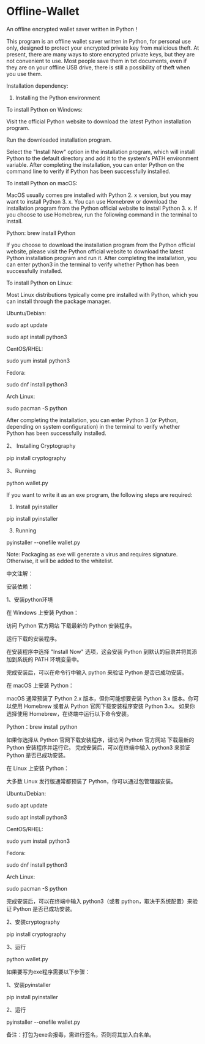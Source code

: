 # Offline-Wallet
An offline encrypted wallet saver written in Python！

This program is an offline wallet saver written in Python, for personal use only, designed to protect your encrypted private key from malicious theft. At present, there are many ways to store encrypted private keys, but they are not convenient to use. Most people save them in txt documents, even if they are on your offline USB drive, there is still a possibility of theft when you use them.

Installation dependency:

1. Installing the Python environment
   
  To install Python on Windows:
  
Visit the official Python website to download the latest Python installation program.

Run the downloaded installation program.

Select the "Install Now" option in the installation program, which will install Python to the default directory and add it to the system's PATH environment variable.
After completing the installation, you can enter Python on the command line to verify if Python has been successfully installed.

  To install Python on macOS:
  
MacOS usually comes pre installed with Python 2. x version, but you may want to install Python 3. x. You can use Homebrew or download the installation program from the Python official website to install Python 3. x.
If you choose to use Homebrew, run the following command in the terminal to install.

Python: brew install Python

If you choose to download the installation program from the Python official website, please visit the Python official website to download the latest Python installation program and run it.
After completing the installation, you can enter python3 in the terminal to verify whether Python has been successfully installed.

  To install Python on Linux:
  
Most Linux distributions typically come pre installed with Python, which you can install through the package manager.

Ubuntu/Debian:

  sudo apt update

  sudo apt install python3

CentOS/RHEL:

  sudo yum install python3

Fedora:

  sudo dnf install python3

Arch Linux:

  sudo pacman -S python

After completing the installation, you can enter Python 3 (or Python, depending on system configuration) in the terminal to verify whether Python has been successfully installed.

2、 Installing Cryptography

  pip install cryptography

3、Running

  python wallet.py

If you want to write it as an exe program, the following steps are required:

1. Install pyinstaller
   
  pip install pyinstaller
  
3. Running
 
  pyinstaller --onefile wallet.py

Note: Packaging as exe will generate a virus and requires signature. Otherwise, it will be added to the whitelist.

中文注解：

安装依赖：

1、安装python环境

在 Windows 上安装 Python：

访问 Python 官方网站 下载最新的 Python 安装程序。

运行下载的安装程序。

在安装程序中选择 "Install Now" 选项，这会安装 Python 到默认的目录并将其添加到系统的 PATH 环境变量中。

完成安装后，可以在命令行中输入 python 来验证 Python 是否已成功安装。

在 macOS 上安装 Python： 
  
macOS 通常预装了 Python 2.x 版本，但你可能想要安装 Python 3.x 版本。你可以使用 Homebrew 或者从 Python 官网下载安装程序安装 Python 3.x。
如果你选择使用 Homebrew，在终端中运行以下命令安装。

Python：brew install python

如果你选择从 Python 官网下载安装程序，请访问 Python 官方网站 下载最新的 Python 安装程序并运行它。
完成安装后，可以在终端中输入 python3 来验证 Python 是否已成功安装。

在 Linux 上安装 Python：

大多数 Linux 发行版通常都预装了 Python，你可以通过包管理器安装。

Ubuntu/Debian:

sudo apt update

sudo apt install python3

CentOS/RHEL:

sudo yum install python3

Fedora:

sudo dnf install python3

Arch Linux:

sudo pacman -S python

完成安装后，可以在终端中输入 python3（或者 python，取决于系统配置）来验证 Python 是否已成功安装。

2、安装cryptography

pip install cryptography

3、运行

python wallet.py


如果要写为exe程序需要以下步骤：

1、安装pyinstaller

pip install pyinstaller

2、运行

pyinstaller --onefile wallet.py

备注：打包为exe会报毒，需进行签名，否则将其加入白名单。
